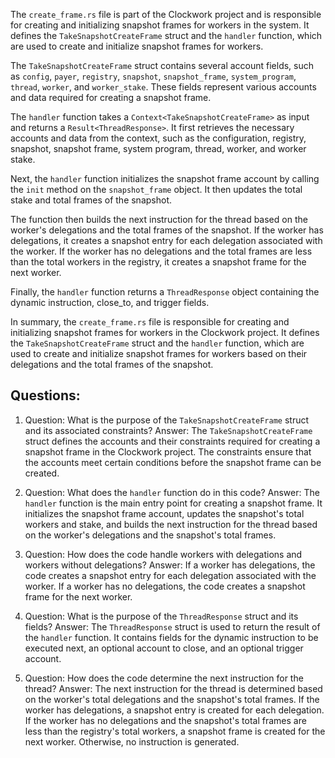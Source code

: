 The `create_frame.rs` file is part of the Clockwork project and is responsible for creating and initializing snapshot frames for workers in the system. It defines the `TakeSnapshotCreateFrame` struct and the `handler` function, which are used to create and initialize snapshot frames for workers.

The `TakeSnapshotCreateFrame` struct contains several account fields, such as `config`, `payer`, `registry`, `snapshot`, `snapshot_frame`, `system_program`, `thread`, `worker`, and `worker_stake`. These fields represent various accounts and data required for creating a snapshot frame.

The `handler` function takes a `Context<TakeSnapshotCreateFrame>` as input and returns a `Result<ThreadResponse>`. It first retrieves the necessary accounts and data from the context, such as the configuration, registry, snapshot, snapshot frame, system program, thread, worker, and worker stake.

Next, the `handler` function initializes the snapshot frame account by calling the `init` method on the `snapshot_frame` object. It then updates the total stake and total frames of the snapshot.

The function then builds the next instruction for the thread based on the worker's delegations and the total frames of the snapshot. If the worker has delegations, it creates a snapshot entry for each delegation associated with the worker. If the worker has no delegations and the total frames are less than the total workers in the registry, it creates a snapshot frame for the next worker.

Finally, the `handler` function returns a `ThreadResponse` object containing the dynamic instruction, close_to, and trigger fields.

In summary, the `create_frame.rs` file is responsible for creating and initializing snapshot frames for workers in the Clockwork project. It defines the `TakeSnapshotCreateFrame` struct and the `handler` function, which are used to create and initialize snapshot frames for workers based on their delegations and the total frames of the snapshot.
## Questions: 
 1. Question: What is the purpose of the `TakeSnapshotCreateFrame` struct and its associated constraints?
   Answer: The `TakeSnapshotCreateFrame` struct defines the accounts and their constraints required for creating a snapshot frame in the Clockwork project. The constraints ensure that the accounts meet certain conditions before the snapshot frame can be created.

2. Question: What does the `handler` function do in this code?
   Answer: The `handler` function is the main entry point for creating a snapshot frame. It initializes the snapshot frame account, updates the snapshot's total workers and stake, and builds the next instruction for the thread based on the worker's delegations and the snapshot's total frames.

3. Question: How does the code handle workers with delegations and workers without delegations?
   Answer: If a worker has delegations, the code creates a snapshot entry for each delegation associated with the worker. If a worker has no delegations, the code creates a snapshot frame for the next worker.

4. Question: What is the purpose of the `ThreadResponse` struct and its fields?
   Answer: The `ThreadResponse` struct is used to return the result of the `handler` function. It contains fields for the dynamic instruction to be executed next, an optional account to close, and an optional trigger account.

5. Question: How does the code determine the next instruction for the thread?
   Answer: The next instruction for the thread is determined based on the worker's total delegations and the snapshot's total frames. If the worker has delegations, a snapshot entry is created for each delegation. If the worker has no delegations and the snapshot's total frames are less than the registry's total workers, a snapshot frame is created for the next worker. Otherwise, no instruction is generated.
    